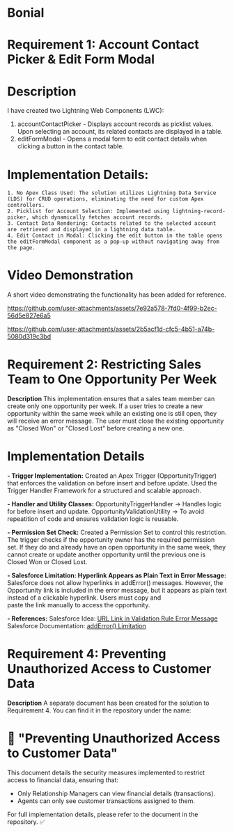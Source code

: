 # Bonial
 
# Requirement 1: Account Contact Picker & Edit Form Modal

# Description
I have created two Lightning Web Components (LWC):
  1. accountContactPicker - Displays account records as picklist values. Upon selecting an account, its related contacts are displayed in a table.
  2. editFormModal - Opens a modal form to edit contact details when clicking a button in the contact table.

# Implementation Details:
    1. No Apex Class Used: The solution utilizes Lightning Data Service (LDS) for CRUD operations, eliminating the need for custom Apex controllers.
    2. Picklist for Account Selection: Implemented using lightning-record-picker, which dynamically fetches account records.
    3. Contact Data Rendering: Contacts related to the selected account are retrieved and displayed in a lightning data table.
    4. Edit Contact in Modal: Clicking the edit button in the table opens the editFormModal component as a pop-up without navigating away from the page.

# Video Demonstration
A short video demonstrating the functionality has been added for reference.


https://github.com/user-attachments/assets/7e92a578-7fd0-4f99-b2ec-56d5e827e6a5



https://github.com/user-attachments/assets/2b5acf1d-cfc5-4b51-a74b-5080d319c3bd

# Requirement 2: Restricting Sales Team to One Opportunity Per Week
 **Description**
This implementation ensures that a sales team member can create only one opportunity per week. If a user tries to create a new opportunity within the same week while an existing one is still open, they will receive an error message. The user must close the existing opportunity as "Closed Won" or "Closed Lost" before creating a new one.

# Implementation Details
 **- Trigger Implementation:**
    Created an Apex Trigger (OpportunityTrigger) that enforces the validation on before insert and before update.
    Used the Trigger Handler Framework for a structured and scalable approach.
  
 **- Handler and Utility Classes:**
    OpportunityTriggerHandler → Handles logic for before insert and update.
    OpportunityValidationUtility → To avoid repeatition of code and ensures validation logic is reusable.

 **- Permission Set Check:**
    Created a Permission Set to control this restriction.
    The trigger checks if the opportunity owner has the required permission set. If they do and already have an open opportunity in the same week, they cannot create or update another opportunity until the            previous one is Closed Won or Closed Lost.

 **- Salesforce Limitation: Hyperlink Appears as Plain Text in Error Message:**
    Salesforce does not allow hyperlinks in addError() messages. However, the Opportunity link is included in the error message, but it appears as plain text instead of a clickable hyperlink. Users must copy and  
    paste the link manually to access the opportunity.

 **- References:**
    Salesforce Idea: [URL Link in Validation Rule Error Message](https://ideas.salesforce.com/s/idea/a0B8W00000GdlM3UAJ/urllink-on-a-validation-rule-error-message)
    Salesforce Documentation: [addError() Limitation](https://developer.salesforce.com/docs/atlas.en-us.apexref.meta/apexref/apex_methods_system_sobject.htm#apex_System_SObject_addError_4)


# Requirement 4: Preventing Unauthorized Access to Customer Data
**Description**
A separate document has been created for the solution to Requirement 4. You can find it in the repository under the name:

# 📂 "Preventing Unauthorized Access to Customer Data"

This document details the security measures implemented to restrict access to financial data, ensuring that:

- Only Relationship Managers can view financial details (transactions).
- Agents can only see customer transactions assigned to them.

For full implementation details, please refer to the document in the repository. ✅
